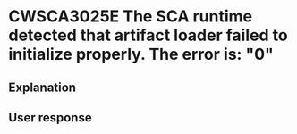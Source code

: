 # CWSCA3025E The SCA runtime detected that artifact loader failed to initialize properly.  The error is: "0"

## Explanation

## User response
